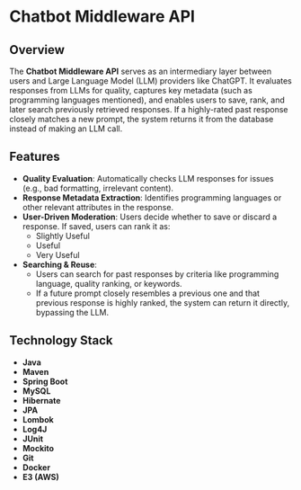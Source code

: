 # Chatbot Middleware API

## Overview

The **Chatbot Middleware API** serves as an intermediary layer between users and Large Language Model (LLM) providers like ChatGPT. It evaluates responses from LLMs for quality, captures key metadata (such as programming languages mentioned), and enables users to save, rank, and later search previously retrieved responses. If a highly-rated past response closely matches a new prompt, the system returns it from the database instead of making an LLM call.

## Features

- **Quality Evaluation**: Automatically checks LLM responses for issues (e.g., bad formatting, irrelevant content).  
- **Response Metadata Extraction**: Identifies programming languages or other relevant attributes in the response.  
- **User-Driven Moderation**: Users decide whether to save or discard a response. If saved, users can rank it as:
  - Slightly Useful
  - Useful
  - Very Useful
- **Searching & Reuse**: 
  - Users can search for past responses by criteria like programming language, quality ranking, or keywords.  
  - If a future prompt closely resembles a previous one and that previous response is highly ranked, the system can return it directly, bypassing the LLM.

## Technology Stack

- **Java**
- **Maven**
- **Spring Boot**
- **MySQL**
- **Hibernate**
- **JPA**
- **Lombok**
- **Log4J**
- **JUnit**
- **Mockito**
- **Git**
- **Docker**
- **E3 (AWS)**
